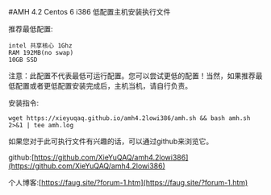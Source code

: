 #AMH 4.2 Centos 6 i386 低配置主机安装执行文件

推荐最低配置:
```
intel 共享核心 1Ghz
RAM 192MB(no swap)
10GB SSD
```
注意：此配置不代表最低可运行配置。您可以尝试更低的配置！当然，如果推荐最低配置或者更低配置安装完成后，主机当机，请自行负责。

安装指令:
```
wget https://xieyuqaq.github.io/amh4.2lowi386/amh.sh && bash amh.sh 2>&1 | tee amh.log
```
如果您对于此可执行文件有兴趣的话，可以通过github来浏览它。

github:[https://github.com/XieYuQAQ/amh4.2lowi386](https://github.com/XieYuQAQ/amh4.2lowi386)

个人博客:[https://faug.site/?forum-1.htm](https://faug.site/?forum-1.htm)
